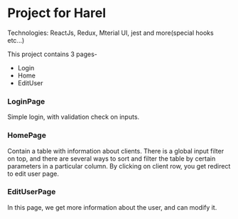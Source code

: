 # Project for Harel

Technologies:
ReactJs, Redux, Mterial UI, jest and more(special hooks etc...)

This project contains 3 pages-
- Login
- Home
- EditUser

### LoginPage

Simple login, with validation check on inputs.

### HomePage

Contain a table with information about clients.
There is a global input filter on top,
and there are several ways to sort and filter the table by certain parameters in a particular column.
By clicking on client row, you get redirect to edit user page.

### EditUserPage

In this page, we get more information about the user, and can modify it.
